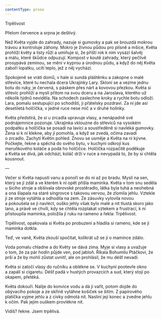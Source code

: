 ```yaml
---
contentType: prose
---
```


<section>

Trpělivost

Přelom července a srpna je deštivý.

Než Květa vyjde do zahrady, nazuje si gumovky a pak se brouzdá mokrou trávou a kontroluje záhony. Mokro je živnou půdou pro plísně a mšice, Květa prohlíží květy a listy růží a umiňuje si, že příští rok k nim vysází šalvěj a mátu, které škůdce odpuzují. Kompost v koutě zahrady, který pečlivě prosypává zeminou, se mění v kyprou a úrodnou půdu, a když do něj Květa zaboří lopatku, ucítí teplo, jež z něj vychází.

Spokojeně se vrátí domů, v hale si sundá pláštěnku a zakopne o malé střevíce, které tu nechala dcera Ukrajinky Lary. Skloní se a vezme jednu botu do ruky, je červená, s páskem přes nárt a kovovou přezkou. Květa si střevíc prohlíží a myslí přitom na svou dceru a na Jaroslava, kterého už několik týdnů neviděla. Na schodech zaslechne kroky a rychle botu odloží. Lara, pomalu sestupující po schodišti, ji přátelsky pozdraví. Za ní jde asi desetiletá holčička, v jedné ruce nese míč a v druhé holínky.

Květa předstírá, že si u zrcadla upravuje vlasy, a nenápadně své podnájemnice pozoruje. Ukrajinka vklouzne do střevíců na vysokém podpatku a holčička se posadí na lavici a soustředěně si navléká gumovky. Žena si k ní klekne, aby jí pomohla, a když se zvedá, očima zavadí o zrcadlo. Zachytí Květin pohled. Znovu se usměje a Květa na ni kývne. Počkejte, řekne a spěchá do svého bytu, v kuchyni odkrojí kus meruňkového koláče a podá ho holčičce. Holčička rozpačitě poděkuje a Květa se dívá, jak odchází, koláč drží v ruce a nevypadá to, že by si chtěla kousnout.

—

Večer si Květa napustí vanu a ponoří se do ní až po bradu. Myslí na sen, který se jí zdál a ve kterém k ní opět přišla maminka. Květa v tom snu seděla u šicího stroje a obšívala obrovské prostěradlo, látka byla tuhá a neohebná a ona šlapala na staré singrovce s takovou vervou, že zlomila jehlu. Vztekle ji ze stroje vytáhla a odhodila na zem. Ze zásuvky vylovila novou a pokoušela se ji navléct, ouško jehly však bylo malé a nit tlustá skoro jako lano, a právě ve chvíli, kdy se chtěla rozplakat vztekem a frustrací, k ní přistoupila maminka, položila jí ruku na rameno a řekla: Trpělivost.

Trpělivost, opakovala si Květa po probuzení a hladila si rameno, kde se jí maminka dotkla.

Teď, ve vaně, Květa zkouší spočítat, kolikrát už se jí o mamince zdálo.

Voda pomalu chladne a do Květy se dává zima. Myje si vlasy a uvažuje o tom, že za pár hodin půjde ven, pod jabloň. Říkala Bohumilu Ptáčkovi, že prší a že by mohli zůstat uvnitř, ale on prohlásil, že mu déšť nevadí.

Květa si zatočí vlasy do ručníku a oblékne se. V kuchyni pootevře okno a zapálí si cigaretu. Déšť padá v hustých provazcích a sud, který stojí po okapem, přetéká.

Květa dokouří. Nalije do konvice vodu a dá ji vařit, potom dojde do obývacího pokoje a ze skříně vytáhne košíček se šitím. Z papírového platíčka vyjme jehlu a z cívky odmotá nit. Nasliní její konec a zvedne jehlu k očím. Pak jejím ouškem provlékne nit.

Vidíš? řekne. Jsem trpělivá.

</section>
